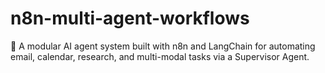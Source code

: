 # n8n-multi-agent-workflows
🧠 A modular AI agent system built with n8n and LangChain for automating email, calendar, research, and multi-modal tasks via a Supervisor Agent.

